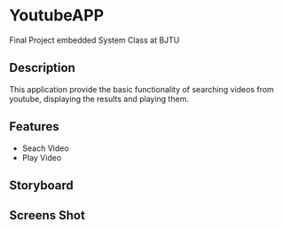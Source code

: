 # YoutubeAPP
Final Project embedded System Class at BJTU

## Description
This application provide the basic functionality of searching videos from youtube, displaying the results and playing them.

## Features
- Seach Video
- Play Video

## Storyboard

## Screens Shot
